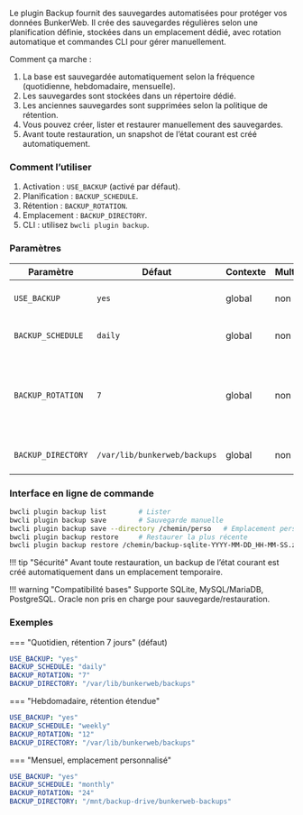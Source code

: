 Le plugin Backup fournit des sauvegardes automatisées pour protéger vos données BunkerWeb. Il crée des sauvegardes régulières selon une planification définie, stockées dans un emplacement dédié, avec rotation automatique et commandes CLI pour gérer manuellement.

Comment ça marche :

1. La base est sauvegardée automatiquement selon la fréquence (quotidienne, hebdomadaire, mensuelle).
2. Les sauvegardes sont stockées dans un répertoire dédié.
3. Les anciennes sauvegardes sont supprimées selon la politique de rétention.
4. Vous pouvez créer, lister et restaurer manuellement des sauvegardes.
5. Avant toute restauration, un snapshot de l’état courant est créé automatiquement.

### Comment l’utiliser

1. Activation : `USE_BACKUP` (activé par défaut).
2. Planification : `BACKUP_SCHEDULE`.
3. Rétention : `BACKUP_ROTATION`.
4. Emplacement : `BACKUP_DIRECTORY`.
5. CLI : utilisez `bwcli plugin backup`.

### Paramètres

| Paramètre          | Défaut                       | Contexte | Multiple | Description                                                                   |
| ------------------ | ---------------------------- | -------- | -------- | ----------------------------------------------------------------------------- |
| `USE_BACKUP`       | `yes`                        | global   | non      | Activer les sauvegardes automatiques.                                         |
| `BACKUP_SCHEDULE`  | `daily`                      | global   | non      | Fréquence : `daily`, `weekly`, `monthly`.                                     |
| `BACKUP_ROTATION`  | `7`                          | global   | non      | Rétention : nombre de fichiers à conserver. Au‑delà, suppression automatique. |
| `BACKUP_DIRECTORY` | `/var/lib/bunkerweb/backups` | global   | non      | Répertoire de stockage des sauvegardes.                                       |

### Interface en ligne de commande

```bash
bwcli plugin backup list        # Lister
bwcli plugin backup save        # Sauvegarde manuelle
bwcli plugin backup save --directory /chemin/perso   # Emplacement personnalisé
bwcli plugin backup restore     # Restaurer la plus récente
bwcli plugin backup restore /chemin/backup-sqlite-YYYY-MM-DD_HH-MM-SS.zip   # Restaurer via fichier
```

!!! tip "Sécurité"
Avant toute restauration, un backup de l’état courant est créé automatiquement dans un emplacement temporaire.

!!! warning "Compatibilité bases"
Supporte SQLite, MySQL/MariaDB, PostgreSQL. Oracle non pris en charge pour sauvegarde/restauration.

### Exemples

=== "Quotidien, rétention 7 jours" (défaut)

```yaml
USE_BACKUP: "yes"
BACKUP_SCHEDULE: "daily"
BACKUP_ROTATION: "7"
BACKUP_DIRECTORY: "/var/lib/bunkerweb/backups"
```

=== "Hebdomadaire, rétention étendue"

```yaml
USE_BACKUP: "yes"
BACKUP_SCHEDULE: "weekly"
BACKUP_ROTATION: "12"
BACKUP_DIRECTORY: "/var/lib/bunkerweb/backups"
```

=== "Mensuel, emplacement personnalisé"

```yaml
USE_BACKUP: "yes"
BACKUP_SCHEDULE: "monthly"
BACKUP_ROTATION: "24"
BACKUP_DIRECTORY: "/mnt/backup-drive/bunkerweb-backups"
```
